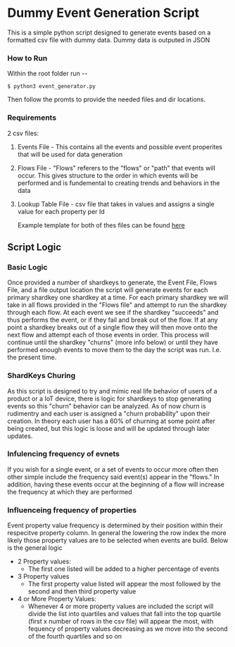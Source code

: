 # Dummy Event Generation Script
This is a simple python script designed to generate events based on a formatted csv file with dummy data. Dummy data is outputed in JSON
### How to Run
Within the root folder run --
```linux
$ python3 event_generator.py
``` 
Then follow the promts to provide the needed files and dir locations.

### Requirements
   2 csv files:
1) Events File - This contains all the events and possible event properites that will be used for data generation
2) Flows File - "Flows" referers to the "flows" or "path" that events will occur. This gives structure to the order in which events will be performed and is fundemental to creating trends and behaviors in the data
3) Lookup Table File - csv file that takes in values and assigns a single value for each property per Id

   Example template for both of thes files can be found [here](https://docs.google.com/spreadsheets/d/1b0LrIq6rxfB5uJaZGDOg9VxvtkabRAym2mgwMC9T0ME/edit?usp=sharing)
   
## Script Logic
### Basic Logic
Once provided a number of shardkeys to generate, the Event File, Flows File, and a file output location the script will generate events for each primary shardkey one shardkey at a time. For each primary shardkey we will take in all flows provided in the "Flows file" and attempt to run the shardkey through each flow. At each event we see if the shardkey "succeeds" and thus performs the event, or if they fail and break out of the flow. If at any point a shardkey breaks out of a single flow they will then move onto the next flow and attempt each of those events in order. This process will continue until the shardkey "churns" (more info below) or until they have performed enough events to move them to the day the script was run. I.e. the present time.
### ShardKeys Churing
As this script is designed to try and mimic real life behavior of users of a product or a IoT device, there is logic for shardkeys to stop generating events so this "churn" behavior can be analyzed. As of now churn is rudimentry and each user is assigned a "churn probability" upon their creation. In theory each user has a 60% of churning at some point after being created, but this logic is loose and will be updated through later updates. 
### Infulencing frequency of evnets
If you wish for a single event, or a set of events to occur more often then other simple include the frequency said event(s) appear in the "flows." In addition, having these events occur at the beginning of a flow will increase the frequency at which they are performed
### Influenceing frequency of properties
Event property value frequency is determined by their position within their respecitve property column. In general the lowering the row index the more likely those property values are to be selected when events are build. Below is the general logic
* 2 Property values:
  - The first one listed will be added to a higher percentage of events
* 3 Property values 
  - The first property value listed will appear the most followed by the second and then third property value
* 4 or More Property Values:
  - Whenever 4 or more property values are included the script will divide the list into quartiles and values that fall into the top quartile (first x number of rows in the csv file) will appear the most, with fequency of property values decreasing as we move into the second of the fourth quartiles and so on

